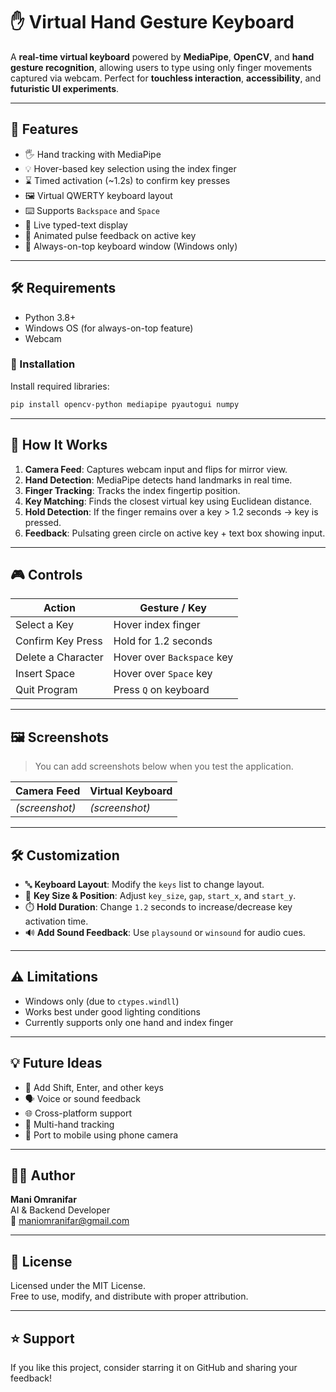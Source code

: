 # ✋ Virtual Hand Gesture Keyboard

A **real-time virtual keyboard** powered by **MediaPipe**, **OpenCV**, and **hand gesture recognition**, allowing users to type using only finger movements captured via webcam. Perfect for **touchless interaction**, **accessibility**, and **futuristic UI experiments**.

---

## 🚀 Features

- 🖐️ Hand tracking with MediaPipe
- 💡 Hover-based key selection using the index finger
- ⌛ Timed activation (~1.2s) to confirm key presses
- 🖼️ Virtual QWERTY keyboard layout
- ⌨️ Supports `Backspace` and `Space`
- 💬 Live typed-text display
- 🔄 Animated pulse feedback on active key
- 📌 Always-on-top keyboard window (Windows only)

---

## 🛠 Requirements

- Python 3.8+
- Windows OS (for always-on-top feature)
- Webcam

### 🔧 Installation

Install required libraries:

```bash
pip install opencv-python mediapipe pyautogui numpy
```

---

## 🧠 How It Works

1. **Camera Feed**: Captures webcam input and flips for mirror view.
2. **Hand Detection**: MediaPipe detects hand landmarks in real time.
3. **Finger Tracking**: Tracks the index fingertip position.
4. **Key Matching**: Finds the closest virtual key using Euclidean distance.
5. **Hold Detection**: If the finger remains over a key > 1.2 seconds → key is pressed.
6. **Feedback**: Pulsating green circle on active key + text box showing input.

---

## 🎮 Controls

| Action              | Gesture / Key              |
|---------------------|----------------------------|
| Select a Key        | Hover index finger          |
| Confirm Key Press   | Hold for 1.2 seconds        |
| Delete a Character  | Hover over `Backspace` key  |
| Insert Space        | Hover over `Space` key      |
| Quit Program        | Press `Q` on keyboard       |

---

## 🖼️ Screenshots

> You can add screenshots below when you test the application.

| Camera Feed | Virtual Keyboard |
|-------------|------------------|
| *(screenshot)* | *(screenshot)* |

---

## 🛠 Customization

- 🔤 **Keyboard Layout**: Modify the `keys` list to change layout.
- 📏 **Key Size & Position**: Adjust `key_size`, `gap`, `start_x`, and `start_y`.
- ⏱️ **Hold Duration**: Change `1.2` seconds to increase/decrease key activation time.
- 🔊 **Add Sound Feedback**: Use `playsound` or `winsound` for audio cues.

---

## ⚠️ Limitations

- Windows only (due to `ctypes.windll`)
- Works best under good lighting conditions
- Currently supports only one hand and index finger

---

## 💡 Future Ideas

- 🧠 Add Shift, Enter, and other keys
- 🗣️ Voice or sound feedback
- 🌐 Cross-platform support
- 🤲 Multi-hand tracking
- 📱 Port to mobile using phone camera

---

## 👨‍💻 Author

**Mani Omranifar**  
AI & Backend Developer  
📧 [maniomranifar@gmail.com](mailto:maniomranifar@gmail.com)

---

## 📄 License

Licensed under the MIT License.  
Free to use, modify, and distribute with proper attribution.

---

## ⭐ Support

If you like this project, consider starring it on GitHub and sharing your feedback!
